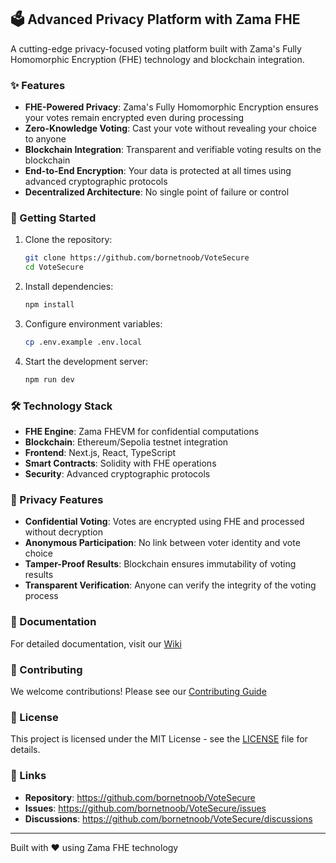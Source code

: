 
## 🗳️ Advanced Privacy Platform with Zama FHE

A cutting-edge privacy-focused voting platform built with Zama's Fully Homomorphic Encryption (FHE) technology and blockchain integration.

### ✨ Features

- **FHE-Powered Privacy**: Zama's Fully Homomorphic Encryption ensures your votes remain encrypted even during processing
- **Zero-Knowledge Voting**: Cast your vote without revealing your choice to anyone
- **Blockchain Integration**: Transparent and verifiable voting results on the blockchain
- **End-to-End Encryption**: Your data is protected at all times using advanced cryptographic protocols
- **Decentralized Architecture**: No single point of failure or control

### 🚀 Getting Started

1. Clone the repository:
   ```bash
   git clone https://github.com/bornetnoob/VoteSecure
   cd VoteSecure
   ```

2. Install dependencies:
   ```bash
   npm install
   ```

3. Configure environment variables:
   ```bash
   cp .env.example .env.local
   ```

4. Start the development server:
   ```bash
   npm run dev
   ```

### 🛠️ Technology Stack

- **FHE Engine**: Zama FHEVM for confidential computations
- **Blockchain**: Ethereum/Sepolia testnet integration
- **Frontend**: Next.js, React, TypeScript
- **Smart Contracts**: Solidity with FHE operations
- **Security**: Advanced cryptographic protocols

### 🔐 Privacy Features

- **Confidential Voting**: Votes are encrypted using FHE and processed without decryption
- **Anonymous Participation**: No link between voter identity and vote choice
- **Tamper-Proof Results**: Blockchain ensures immutability of voting results
- **Transparent Verification**: Anyone can verify the integrity of the voting process

### 📖 Documentation

For detailed documentation, visit our [Wiki](https://github.com/bornetnoob/VoteSecure/wiki)

### 🤝 Contributing

We welcome contributions! Please see our [Contributing Guide](https://github.com/bornetnoob/VoteSecure/blob/main/CONTRIBUTING.md)

### 📄 License

This project is licensed under the MIT License - see the [LICENSE](https://github.com/bornetnoob/VoteSecure/blob/main/LICENSE) file for details.

### 🔗 Links

- **Repository**: https://github.com/bornetnoob/VoteSecure
- **Issues**: https://github.com/bornetnoob/VoteSecure/issues
- **Discussions**: https://github.com/bornetnoob/VoteSecure/discussions

---

Built with ❤️ using Zama FHE technology
